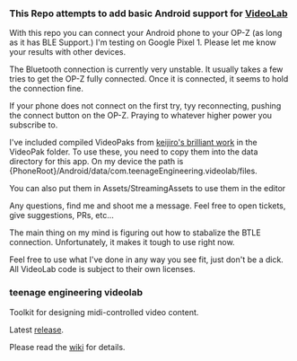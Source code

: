 ### This Repo attempts to add basic Android support for [VideoLab](https://github.com/teenageengineering/videolab)

With this repo you can connect your Android phone to your OP-Z (as long as it has BLE Support.)  I'm testing on Google Pixel 1. Please let me know your results with other devices.

The Bluetooth connection is currently very unstable. It usually takes a few tries to get the OP-Z fully connected. Once it is connected, it seems to hold the connection fine.

If your phone does not connect on the first try, tyy reconnecting, pushing the connect button on the OP-Z. Praying to whatever higher power you subscribe to.

I've included compiled VideoPaks from [keijiro's brilliant work](https://github.com/keijiro/VideolabTest) in the VideoPak folder. To use these, you need to copy them into the data directory for this app. On my device the path is {PhoneRoot}/Android/data/com.teenageEngineering.videolab/files.

You can also put them in Assets/StreamingAssets to use them in the editor

Any questions, find me and shoot me a message. Feel free to open tickets, give suggestions, PRs, etc...

The main thing on my mind is figuring out how to stabalize the BTLE connection. Unfortunately, it makes it tough to use right now.

Feel free to use what I've done in any way you see fit, just don't be a dick. All VideoLab code is subject to their own licenses.

### teenage engineering videolab

Toolkit for designing midi-controlled video content.

Latest [release](https://github.com/teenageengineering/videolab/releases).

Please read the [wiki](https://github.com/teenageengineering/videolab/wiki) for details.
